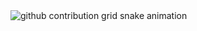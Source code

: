 <picture>
  <source media="(prefers-color-scheme: dark)" srcset="https://raw.githubusercontent.com/deboraosouza/deboraosouza/output/github-contribution-grid-snake-dark.svg">
  <source media="(prefers-color-scheme: light)" srcset="https://raw.githubusercontent.com/deboraosouza/deboraosouza/output/github-contribution-grid-snake.svg">
  <img alt="github contribution grid snake animation" src="https://raw.githubusercontent.com/deboraosouza/deboraosouza/output/github-contribution-grid-snake.svg">
</picture>
